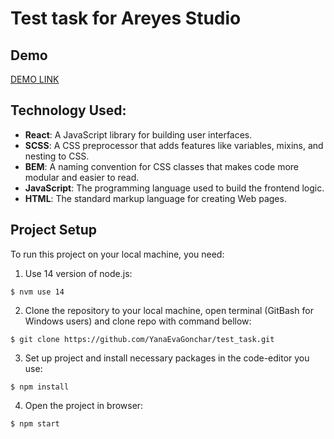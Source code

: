 # Test task for Areyes Studio

## Demo
[DEMO LINK]( https://yanaevagonchar.github.io/test_task/)

## Technology Used:
- **React**: A JavaScript library for building user interfaces.
- **SCSS**: A CSS preprocessor that adds features like variables, mixins, and nesting to CSS.
- **BEM**: A naming convention for CSS classes that makes code more modular and easier to read.
- **JavaScript**: The programming language used to build the frontend logic.
- **HTML**: The standard markup language for creating Web pages.

## Project Setup

To run this project on your local machine, you need:

1. Use 14 version of node.js:
```
$ nvm use 14
```
2. Clone the repository to your local machine, open terminal (GitBash for Windows users) and clone repo with command bellow:
```
$ git clone https://github.com/YanaEvaGonchar/test_task.git
```
3. Set up project and install necessary packages in the code-editor you use:
```
$ npm install
```
4. Open the project in browser:
```
$ npm start
```

